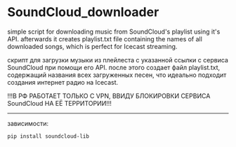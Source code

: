 # SoundCloud_downloader
simple script for downloading music from SoundCloud's playlist using it's API. afterwards it creates playlist.txt file containing the names of all downloaded songs, which is perfect for Icecast streaming.

скрипт для загрузки музыки из плейлеста с указанной ссылки с сервиса SoundCloud при помощи его API. после этого создает файл playlist.txt, содержащий названия всех загруженных песен, что идеально подходит создания интернет радио на Icecast.

!!!В РФ РАБОТАЕТ ТОЛЬКО С VPN, ВВИДУ БЛОКИРОВКИ СЕРВИСА SoundCloud НА ЕЁ ТЕРРИТОРИИ!!!
***
зависимости:
```bash
pip install soundcloud-lib
```
